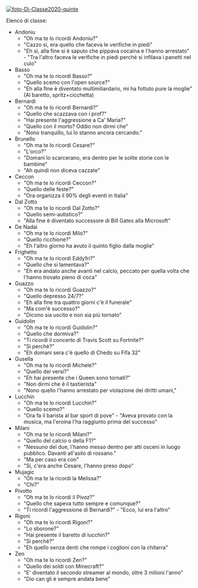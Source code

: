 ﻿


<a href="https://ibb.co/p2GLysv"><img src="https://i.ibb.co/LSbZ5qz/foto-Di-Classe2020-quinte.jpg" alt="foto-Di-Classe2020-quinte" border="0"></a>

Elenco di classe:
- Andoniu
	- "Oh ma te lo ricordi Andoniu?"
	- "Cazzo si, era quello che faceva le verifiche in piedi"
	- "Eh si, alla fine si è saputo che pippava cocaina e l'hanno arrestato" - "Tra l'altro faceva le verifiche in piedi perchè si infilava i panetti nel culo"
- Basso
	- "Oh ma te lo ricordi Basso?"
	-  "Quello scemo con l'open source?"
	-  "Eh alla fine è diventato multimiliardario, mi ha fottuto pure la moglie" (Al baretto, spritz+cicchetta)
- Bernardi
	-  "Oh ma te lo ricordi Bernardi?"
	-  "Quello che scazzava con i prof?"
	-  "Hai presente l'aggressione a Ca' Maria?"
	-  "Quello con il morto? Oddio non dirmi che"
	-  "Nono tranquillo, lui lo stanno ancora cercando." 
- Brunello
	- "Oh ma te lo ricordi Cesare?"
	- "L'orco?"
	- "Domani lo scarcerano, era dentro per le solite storie con le bambine"
	- "Ah quindi non diceva cazzate"
- Ceccon
	- "Oh ma te lo ricordi Ceccon?"
	- "Quello delle feste?"
	- "Ora organizza il 90% degli eventi in Italia"
- Dal Zotto
	-  "Oh ma te lo ricordi Dal Zotto?"
	-  "Quello semi-autistico?"
	-  "Alla fine è diventato successore di Bill Gates alla Microsoft"
- De Nadai
	-  "Oh ma te lo ricordi Milo?"
	-  "Quello ricchione?"
	-  "Eh l'altro giorno ha avuto il quinto figlio dalla moglie"
- Frighetto
	-  "Oh ma te lo ricordi Eddyfri?"
	-  "Quello che si lamentava?"
	-  "Eh era andato anche avanti nel calcio, peccato per quella volta che l'hanno trovato pieno di coca"
- Guazzo
	- "Oh ma te lo ricordi Guazzo?"
	-  "Quello depresso 24/7?"
	-  "Eh alla fine tra quattro giorni c'è il funerale"
	-  "Ma com'è successo?"
	-  "Dicono sia uscito e non sia più tornato"
- Guidolin
	- "Oh ma te lo ricordi Guidolin?"
	-  "Quello che dormiva?"
	-  "Ti ricordi il concerto di Travis Scott su Fortnite?"
	-  "Si perchè?"
	-  "Eh domani sera c'è quello di Chedo su Fifa 32"
- Gusella
	- "Oh ma te lo ricordi Michele?"
	- "Quello dei versi?"
	- "Eh hai presente che i Queen sono tornati?"
	- "Non dirmi che è il tastierista"
	- "Nono quello l'hanno arrestato per violazione dei diritti umani,"
- Lucchin
	- "Oh ma te lo ricordi Lucchin?"
	-  "Quello scemo?"
	-  "Ora fa il barista al bar sport di pove" - "Aveva provato con la musica, ma l'eroina l'ha raggiunto prima del successo"
- Milani
	- "Oh ma te lo ricordi Milani?"
	- "Quello del calcio o della F1?"
	- "Nessuno dei due, l'hanno messo dentro per atti osceni in luogo pubblico. Davanti all'asilo di rossano."
	- "Ma per caso era con"
	- "Si, c'era anche Cesare, l'hanno preso dopo"
- Mujagic
	- "Oh ma te la ricordi la Melissa?"
	- "Chi?"
- Pivotto
	- "Oh ma te lo ricordi il Pivoz?"
	- "Quello che sapeva tutto sempre e comunque?"
	-  "Ti ricordi l'aggressione di Bernardi?" - "Ecco, lui era l'altro"
- Rigoni
	- "Oh ma te lo ricordi Rigoni?"
	- "Lo sborone?"
	- "Hai presente il baretto di lucchin?"
	- "Si perchè?"
	- "Eh quello senza denti che rompe i coglioni con la chitarra"
- Zen
	- "Oh ma te lo ricordi Zen?"
	- "Quello dei soldi con Minecraft?"
	- "E' diventato il secondo streamer al mondo, oltre 3 milioni l'anno"
	- "Dio can gli è sempre andata bene"
